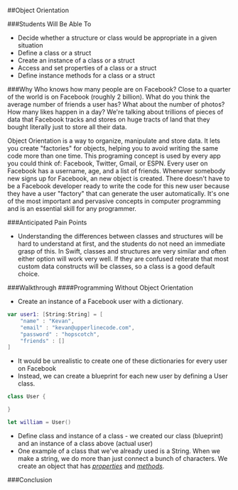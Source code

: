 ##Object Orientation

###Students Will Be Able To
- Decide whether a structure or class would be appropriate in a given situation
- Define a class or a struct
- Create an instance of a class or a struct
- Access and set properties of a class or a struct
- Define instance methods for a class or a struct

###Why
Who knows how many people are on Facebook? Close to a quarter of the world is on Facebook (roughly 2 billion). What do you think the average number of friends a user has? What about the number of photos? How many likes happen in a day? We're talking about trillions of pieces of data that Facebook tracks and stores on huge tracts of land that they bought literally just to store all their data.

Object Orientation is a way to organize, manipulate and store data. It lets you create "factories" for objects, helping you to avoid writing the same code more than one time. This programing concept is used by every app you could think of: Facebook, Twitter, Gmail, or ESPN. Every user on Facebook has a username, age, and a list of friends. Whenever somebody new signs up for Facebook, an new object is created. There doesn't have to be a Facebook developer ready to write the code for this new user because they have a user "factory" that can generate the user automatically. It's one of the most important and pervasive concepts in computer programming and is an essential skill for any programmer.

###Anticipated Pain Points
- Understanding the differences between classes and structures will be hard to understand at first, and the students do not need an immediate grasp of this. In Swift, classes and structures are very similar and often either option will work very well. If they are confused reiterate that most custom data constructs will be classes, so a class is a good default choice. 

###Walkthrough
####Programming Without Object Orientation
- Create an instance of a Facebook user with a dictionary.
```Swift
var user1: [String:String] = [
    "name" : "Kevan",
    "email" : "kevan@upperlinecode.com",
    "password" : "hopscotch",
    "friends" : []
]
```
- It would be unrealistic to create one of these dictionaries for every user on Facebook
- Instead, we can create a blueprint for each new user by defining a User class.
```Swift
class User {

}

let william = User()
```
- Define class and instance of a class - we created our class (blueprint) and an instance of a class above (actual user)
- One example of a class that we've already used is a String. When we make a string, we do more than just connect a bunch of characters. We create an object that has [*properties*](https://developer.apple.com/library/tvos/documentation/Swift/Reference/Swift_String_Structure/index.html#//apple_ref/doc/uid/TP40015181-CH1-DontLinkElementID_31) and [*methods*](https://developer.apple.com/library/tvos/documentation/Swift/Reference/Swift_String_Structure/index.html#//apple_ref/doc/uid/TP40015181-CH1-DontLinkElementID_32).


###Conclusion

